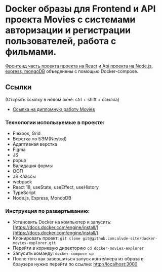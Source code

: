 # Docker образы для Frontend и API проекта Movies с системами авторизации и регистрации пользователей, работа с фильмами.

[Фронтенд часть проекта проекта на React](https://github.com/alvde-site/movies-explorer-typescript) и [Api проекта на Node.js, express, mongoDB](https://github.com/alvde-site/movies-explorer-api) объеденены с помощью Docker-compose.

## Ссылки
(Открыть ссылку в новом окне: ctrl + shift + ссылка)
* [Ссылка на дипломную работу Movies](https://github.com/alvde-site/movies-explorer-frontend)

### Технологии используемые в проекте:
* Flexbox, Grid
* Верстка по БЭМ(Nested)
* Адаптивная верстка
* Figma
* JS
* popup
* Валидация формы
* ООП
* JS Классы
* webpack
* React 18, useState, useEffect, useHistory
* TypeScript
* Node.js, Express, MondoDB

### Инструкция по развертыванию:
* Установить Docker на компьютер и запусить: [https://docs.docker.com/engine/install/](https://docs.docker.com/engine/install/)
* Клонировать проект: `git clone git@github.com:alvde-site/docker-movies-explorer.git`
* Перейти в корневую директорию  `cd docker-movies-explorer` 
* Запусить команду: `docker-compose up`
* После того как завершиться запуск контейнера из образа в браузере нужно перейти по ссылке:  [http://localhost:3000](http://localhost:3000)